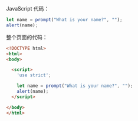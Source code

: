 JavaScript 代码：

```js demo run
let name = prompt("What is your name?", "");
alert(name);
```

整个页面的代码：

```html
<!DOCTYPE html>
<html>
<body>

  <script>
    'use strict';

    let name = prompt("What is your name?", "");
    alert(name);
  </script>

</body>
</html>
```
